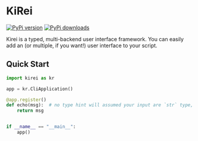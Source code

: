 # KiRei

[![PyPi version](https://pypip.in/v/kirei/badge.png)](https://pypi.org/project/kirei/)
[![PyPi downloads](https://pypip.in/d/kirei/badge.png)](https://pypi.org/packages/kirei/)

Kirei is a typed, multi-backend user interface framework. 
You can easily add an (or multiple, if you want!) user interface to your script.


## Quick Start

```python
import kirei as kr

app = kr.CliApplication()

@app.register()
def echo(msg):  # no type hint will assumed your input are `str` type, and parse your output as str type
    return msg


if __name__ == "__main__":
    app()
```

